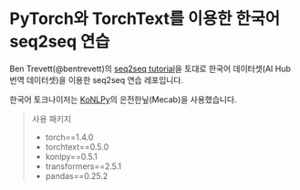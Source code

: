 # PyTorch와 TorchText를 이용한 한국어 seq2seq 연습

Ben Trevett(@bentrevett)의 [seq2seq tutorial](https://github.com/bentrevett/pytorch-seq2seq)을 토대로 한국어 데이터셋(AI Hub 번역 데이터셋)을 이용한 seq2seq 연습 레포입니다.

한국어 토크나이저는 [KoNLPy](https://konlpy-ko.readthedocs.io/ko/v0.4.3/)의 은전한닢(Mecab)을 사용했습니다.

> 사용 패키지
> 
> * torch==1.4.0
> * torchtext==0.5.0
> * konlpy==0.5.1
> * transformers==2.5.1
> * pandas==0.25.2
